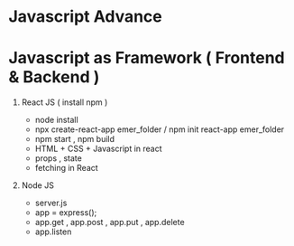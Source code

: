 # Javascript Advance

# Javascript as Framework ( Frontend & Backend )

1. React JS ( install npm )

   - node install
   - npx create-react-app emer_folder / npm init react-app emer_folder
   - npm start , npm build
   - HTML + CSS + Javascript in react
   - props , state
   - fetching in React

2. Node JS

   - server.js
   - app = express();
   - app.get , app.post , app.put , app.delete
   - app.listen
